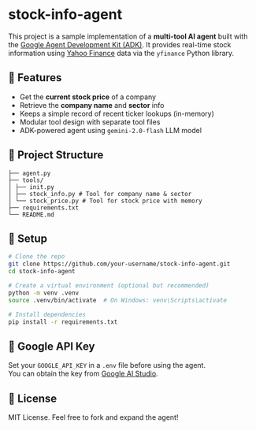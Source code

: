 # stock-info-agent

This project is a sample implementation of a **multi-tool AI agent** built with the [Google Agent Development Kit (ADK)](https://google.github.io/adk-docs/). It provides real-time stock information using [Yahoo Finance](https://pypi.org/project/yahoo-finance/) data via the `yfinance` Python library.

## 🚀 Features

- Get the **current stock price** of a company
- Retrieve the **company name** and **sector** info
- Keeps a simple record of recent ticker lookups (in-memory)
- Modular tool design with separate tool files
- ADK-powered agent using `gemini-2.0-flash` LLM model

## 🧱 Project Structure

```
├── agent.py
├── tools/
│ ├── init.py
│ ├── stock_info.py # Tool for company name & sector
│ └── stock_price.py # Tool for stock price with memory
├── requirements.txt
└── README.md
```

## 🔧 Setup

```bash
# Clone the repo
git clone https://github.com/your-username/stock-info-agent.git
cd stock-info-agent

# Create a virtual environment (optional but recommended)
python -m venv .venv 
source .venv/bin/activate  # On Windows: venv\Scripts\activate

# Install dependencies
pip install -r requirements.txt
```

## 🔐 Google API Key

Set your `GOOGLE_API_KEY` in a `.env` file before using the agent.  
You can obtain the key from [Google AI Studio](https://makersuite.google.com/app).

## 📜 License

MIT License. Feel free to fork and expand the agent!